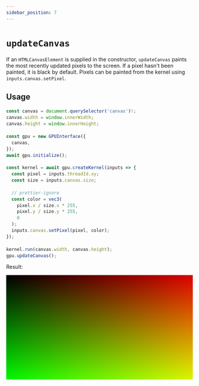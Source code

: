 ```yaml
---
sidebar_position: 7
---
```


# `updateCanvas`

If an `HTMLCanvasElement` is supplied in the constructor, `updateCanvas` paints the most recently updated pixels to the screen. If a pixel hasn't been painted, it is black by default. Pixels can be painted from the kernel using `inputs.canvas.setPixel`.

## Usage

```ts
const canvas = document.querySelector('canvas')!;
canvas.width = window.innerWidth;
canvas.height = window.innerHeight;

const gpu = new GPUInterface({
  canvas,
});
await gpu.initialize();

const kernel = await gpu.createKernel(inputs => {
  const pixel = inputs.threadId.xy;
  const size = inputs.canvas.size;

  // prettier-ignore
  const color = vec3(
    pixel.x / size.x * 255,
    pixel.y / size.y * 255,
    0
  );
  inputs.canvas.setPixel(pixel, color);
});

kernel.run(canvas.width, canvas.height);
gpu.updateCanvas();
```

Result:

![gradient generated by kernel code](../../../static/img/canvas-gradient.png 'Gradient')
